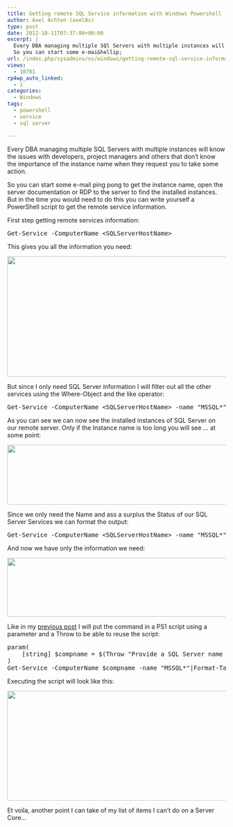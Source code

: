 ```yaml
---
title: Getting remote SQL Service information with Windows Powershell
author: Axel Achten (axel8s)
type: post
date: 2012-10-11T07:37:00+00:00
excerpt: |
  Every DBA managing multiple SQl Servers with multiple instances will know the issues with developpers, project managers and others that don't know the importance of the instancename when they request you to take some action.
  So you can start some e-mai&hellip;
url: /index.php/sysadmins/os/windows/getting-remote-sql-service-information/
views:
  - 10781
rp4wp_auto_linked:
  - 1
categories:
  - Windows
tags:
  - powershell
  - service
  - sql server

---
```

Every DBA managing multiple SQL Servers with multiple instances will know the issues with developers, project managers and others that don&#8217;t know the importance of the instance name when they request you to take some action.
  
So you can start some e-mail ping pong to get the instance name, open the server documentation or RDP to the server to find the installed instances. But in the time you would need to do this you can write yourself a PowerShell script to get the remote service information.
  
First step getting remote services information:

<pre>Get-Service -ComputerName &lt;SQLServerHostName&gt;</pre>

This gives you all the information you need:

<div class="image_block">
  <a href="/wp-content/uploads/users/axel8s/PSSQLService1.PNG?mtime=1349948019"><img alt="" src="/wp-content/uploads/users/axel8s/PSSQLService1.PNG?mtime=1349948019" width="646" height="278" /></a>
</div>

But since I only need SQL Server information I will filter out all the other services using the Where-Object and the like operator:

<pre>Get-Service -ComputerName &lt;SQLServerHostName&gt; -name "MSSQL*"</pre>

As you can see we can now see the installed instances of SQL Server on our remote server. Only if the Instance name is too long you will see &#8230; at some point:

<div class="image_block">
  <a href="/wp-content/uploads/users/axel8s/PSSQLService2.PNG?mtime=1349948026"><img alt="" src="/wp-content/uploads/users/axel8s/PSSQLService2.PNG?mtime=1349948026" width="575" height="138" /></a>
</div>

Since we only need the Name and ass a surplus the Status of our SQL Server Services we can format the output:

<pre>Get-Service -ComputerName &lt;SQLServerHostName&gt; -name "MSSQL*"|Format-Table -Property Name, Status</pre>

And now we have only the information we need:

<div class="image_block">
  <a href="/wp-content/uploads/users/axel8s/PSSQLService3.PNG?mtime=1349948035"><img alt="" src="/wp-content/uploads/users/axel8s/PSSQLService3.PNG?mtime=1349948035" width="983" height="136" /></a>
</div>

Like in my [previous post][1] I will put the command in a PS1 script using a parameter and a Throw to be able to reuse the script:

<pre>param(
	[string] $compname = $(Throw "Provide a SQL Server name as first parameter")
)
Get-Service -ComputerName $compname -name "MSSQL*"|Format-Table -Property Name, Status, DisplayName</pre>

Executing the script will look like this:

<div class="image_block">
  <a href="/wp-content/uploads/users/axel8s/PSSQLService4.PNG?mtime=1349948043"><img alt="" src="/wp-content/uploads/users/axel8s/PSSQLService4.PNG?mtime=1349948043" width="983" height="253" /></a>
</div>

Et voila, another point I can take of my list of items I can&#8217;t do on a Server Core&#8230;

 [1]: /index.php/SysAdmins/OS/Windows/getting-remote-disk-information-with